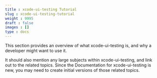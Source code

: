 ```yaml
---
title : xcode-ui-testing Tutorial
slug : xcode-ui-testing-tutorial
weight : 9995
draft : false
images : []
type : docs
---
```


This section provides an overview of what xcode-ui-testing is, and why a developer might want to use it.

It should also mention any large subjects within xcode-ui-testing, and link out to the related topics.  Since the Documentation for xcode-ui-testing is new, you may need to create initial versions of those related topics.

